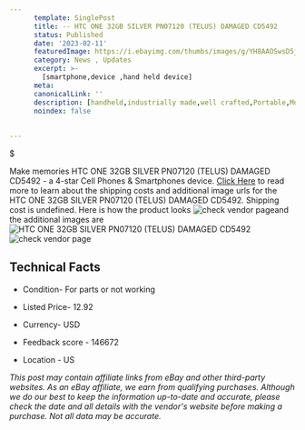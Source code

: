 ```yaml
---
      template: SinglePost
      title: -- HTC ONE 32GB SILVER PN07120 (TELUS) DAMAGED CD5492
      status: Published
      date: '2023-02-11'
      featuredImage: https://i.ebayimg.com/thumbs/images/g/YH8AAOSwsD5j5ZdQ/s-l225.jpg
      category: News , Updates
      excerpt: >-
        [smartphone,device ,hand held device]
      meta:
      canonicalLink: ''
      description: [handheld,industrially made,well crafted,Portable,Mobile,Compact,Convenient,Lightweight,Maneuverable,Man-portable,Miniature,Carriable,Hand-held,Light,Holdable,Transportable,Mobile device,Pocket-sized,On-the-go,Wireless,Cordless,Compact size,Convenient size, smartphone,device ,hand held device]
      noindex: false
      
        
---
```

$

Make memories HTC ONE 32GB SILVER PN07120 (TELUS) DAMAGED CD5492 - a 4-star Cell Phones & Smartphones device. [Click Here](https://www.ebay.com/itm/304799484292?hash=item46f7770984%3Ag%3AYH8AAOSwsD5j5ZdQ&mkevt=1&mkcid=1&mkrid=711-53200-19255-0&campid=%253CePNCampaignId%253E&customid=%253CreferenceId%253E&toolid=10049) to read more to learn about the shipping costs and additional image urls for the HTC ONE 32GB SILVER PN07120 (TELUS) DAMAGED CD5492. Shipping cost is undefined. Here is how the product looks ![check vendor page](https://i.ebayimg.com/thumbs/images/g/YH8AAOSwsD5j5ZdQ/s-l225.jpg)and the additional images are![HTC ONE 32GB SILVER PN07120 (TELUS) DAMAGED CD5492](https://i.ebayimg.com/images/g/YH8AAOSwsD5j5ZdQ/s-l1600.jpg)![check vendor page](https://origin-galleryplus.ebayimg.com/ws/web/304799484292_2_0_1/225x225.jpg,https://origin-galleryplus.ebayimg.com/ws/web/304799484292_3_0_1/225x225.jpg,https://origin-galleryplus.ebayimg.com/ws/web/304799484292_4_0_1/225x225.jpg,https://origin-galleryplus.ebayimg.com/ws/web/304799484292_5_0_1/225x225.jpg,https://origin-galleryplus.ebayimg.com/ws/web/304799484292_6_0_1/225x225.jpg)



 ## Technical Facts 



     
      

 - Condition- For parts or not working 


      

 - Listed Price- 12.92 


      

 - Currency- USD 


      

 - Feedback score - 146672 


      

 - Location - US 


      
      

 *_This post may contain affiliate links from eBay and other third-party websites. As an eBay affiliate, we earn from qualifying purchases. Although we do our best to keep the information up-to-date and accurate, please check the date and all details with the vendor's website before making a purchase. Not all data may be accurate._*







